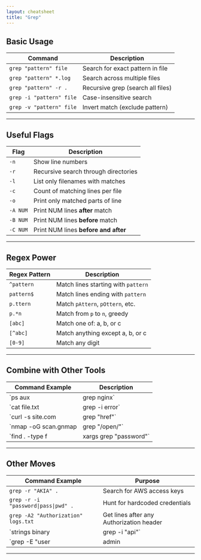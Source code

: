 ```yaml
---
layout: cheatsheet
title: "Grep"
---
```


## Basic Usage

| Command                          | Description                                 |
|----------------------------------|---------------------------------------------|
| `grep "pattern" file`            | Search for exact pattern in file            |
| `grep "pattern" *.log`           | Search across multiple files                |
| `grep "pattern" -r .`            | Recursive grep (search all files)           |
| `grep -i "pattern" file`         | Case-insensitive search                     |
| `grep -v "pattern" file`         | Invert match (exclude pattern)              |

---

## Useful Flags

| Flag        | Description                                |
|-------------|--------------------------------------------|
| `-n`        | Show line numbers                          |
| `-r`        | Recursive search through directories       |
| `-l`        | List only filenames with matches           |
| `-c`        | Count of matching lines per file           |
| `-o`        | Print only matched parts of line           |
| `-A NUM`    | Print NUM lines **after** match            |
| `-B NUM`    | Print NUM lines **before** match           |
| `-C NUM`    | Print NUM lines **before and after**       |

---

## Regex Power

| Regex Pattern        | Description                                  |
|----------------------|----------------------------------------------|
| `^pattern`           | Match lines starting with `pattern`          |
| `pattern$`           | Match lines ending with `pattern`            |
| `p.ttern`            | Match `pAttern`, `pOttern`, etc.             |
| `p.*n`               | Match from `p` to `n`, greedy                |
| `[abc]`              | Match one of: a, b, or c                     |
| `[^abc]`             | Match anything except a, b, or c             |
| `[0-9]`              | Match any digit                              |

---

## Combine with Other Tools

| Command Example                                         | Description                                  |
|----------------------------------------------------------|---------------------------------------------|
| `ps aux | grep nginx`                                   | Find running nginx processes                 |
| `cat file.txt | grep -i error`                          | Search for "error" ignoring case             |
| `curl -s site.com | grep "href"`                        | Scrape links from a page                     |
| `nmap -oG scan.gnmap | grep "/open/"`                   | Filter open ports from grepable Nmap output  |
| `find . -type f | xargs grep "password"`                | Search for "password" in all files           |

---

## Other Moves

| Command Example                                         | Purpose                                      |
|---------------------------------------------------------|----------------------------------------------|
| `grep -r "AKIA" .`                                      | Search for AWS access keys                   |
| `grep -r -i "password\|pass\|pwd" .`                    | Hunt for hardcoded credentials               |
| `grep -A2 "Authorization" logs.txt`                     | Get lines after any Authorization header     |
| `strings binary | grep -i "api"`                        | Find API keys in binary                      |
| `grep -E "user|admin|root"`                             | Extended regex (OR) match                    |

---

